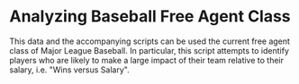# Analyzing Baseball Free Agent Class

This data and the accompanying scripts can be used the current free agent class of Major League Baseball. In particular, this script attempts to identify players who are likely to make a large impact of their team relative to their salary, i.e. "Wins versus Salary".